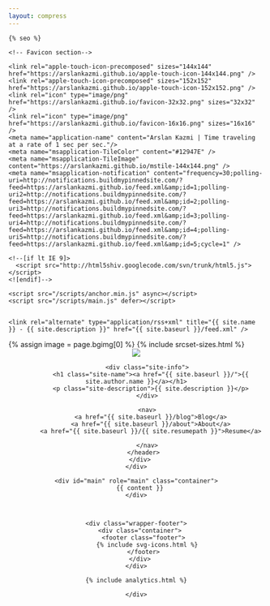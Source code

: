 ```yaml
---
layout: compress
---
```


<!DOCTYPE html>
<html>
  <head>
  <style>
    .navigation li,
    .contact-list li {
    padding: 0 0 1rem;
    }
    </style>

    {% seo %}
    
    <!-- Favicon section-->
    
    <link rel="apple-touch-icon-precomposed" sizes="144x144" href="https://arslankazmi.github.io/apple-touch-icon-144x144.png" />
    <link rel="apple-touch-icon-precomposed" sizes="152x152" href="https://arslankazmi.github.io/apple-touch-icon-152x152.png" />
    <link rel="icon" type="image/png" href="https://arslankazmi.github.io/favicon-32x32.png" sizes="32x32" />
    <link rel="icon" type="image/png" href="https://arslankazmi.github.io/favicon-16x16.png" sizes="16x16" />
    <meta name="application-name" content="Arslan Kazmi | Time traveling at a rate of 1 sec per sec."/>
    <meta name="msapplication-TileColor" content="#12947E" />
    <meta name="msapplication-TileImage" content="https://arslankazmi.github.io/mstile-144x144.png" />
    <meta name="msapplication-notification" content="frequency=30;polling-uri=http://notifications.buildmypinnedsite.com/?feed=https://arslankazmi.github.io/feed.xml&amp;id=1;polling-uri2=http://notifications.buildmypinnedsite.com/?feed=https://arslankazmi.github.io/feed.xml&amp;id=2;polling-uri3=http://notifications.buildmypinnedsite.com/?feed=https://arslankazmi.github.io/feed.xml&amp;id=3;polling-uri4=http://notifications.buildmypinnedsite.com/?feed=https://arslankazmi.github.io/feed.xml&amp;id=4;polling-uri5=http://notifications.buildmypinnedsite.com/?feed=https://arslankazmi.github.io/feed.xml&amp;id=5;cycle=1" />

    <!--[if lt IE 9]>
      <script src="http://html5shiv.googlecode.com/svn/trunk/html5.js"></script>
    <![endif]-->

    <script src="/scripts/anchor.min.js" async></script>
    <script src="/scripts/main.js" defer></script>
    
    
    <link rel="alternate" type="application/rss+xml" title="{{ site.name }} - {{ site.description }}" href="{{ site.baseurl }}/feed.xml" />

    
  </head>


  <body>
  <div id="bg">
     {% assign image = page.bgimg[0] %}
     {% include srcset-sizes.html %}
  </div>
  <div id="page-wrap">
    <div class="wrapper-masthead">
      <div class="container">
        <header class="masthead clearfix">
          <a href="{{ site.baseurl }}/" class="site-avatar"><img src="{{ site.avatar }}" /></a>

          <div class="site-info">
            <h1 class="site-name"><a href="{{ site.baseurl }}/">{{ site.author.name }}</a></h1>
            <p class="site-description">{{ site.description }}</p>
          </div>

          <nav>
            <a href="{{ site.baseurl }}/blog">Blog</a>
            <a href="{{ site.baseurl }}/about">About</a>
            <a href="{{ site.baseurl }}/{{ site.resumepath }}">Resume</a>
            
          </nav>
        </header>
      </div>
    </div>
  
    <div id="main" role="main" class="container">
      {{ content }}
    </div>

  

    <div class="wrapper-footer">
      <div class="container">
        <footer class="footer">
          {% include svg-icons.html %}
        </footer>
      </div>
    </div>

    {% include analytics.html %}
    
    </div>
    
  </body>
</html>
